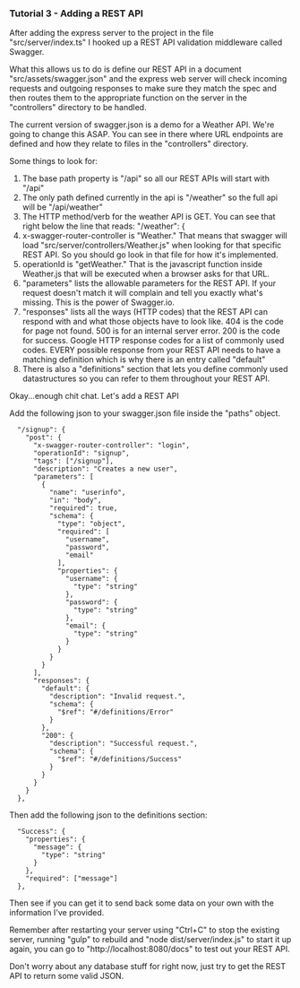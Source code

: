 ### Tutorial 3 - Adding a REST API

After adding the express server to the project in the file "src/server/index.ts" I hooked up a REST API validation middleware called Swagger.

What this allows us to do is define our REST API in a document "src/assets/swagger.json" and the express web server will check incoming requests and outgoing responses to make sure they match the spec and then routes them to the appropriate function on the server in the "controllers" directory to be handled.

The current version of swagger.json is a demo for a Weather API. We're going to change this ASAP. You can see in there where URL endpoints are defined and how they relate to files in the "controllers" directory.

Some things to look for:

1) The base path property is "/api" so all our REST APIs will start with "/api"
2) The only path defined currently in the api is "/weather" so the full api will be "/api/weather"
3) The HTTP method/verb for the weather API is GET. You can see that right below the line that reads: "/weather": {
4) x-swagger-router-controller is "Weather." That means that swagger will load "src/server/controllers/Weather.js" when looking for that specific REST API. So you should go look in that file for how it's implemented.
5) operationId is "getWeather." That is the javascript function inside Weather.js that will be executed when a browser asks for that URL.
6) "parameters" lists the allowable parameters for the REST API. If your request doesn't match it will complain and tell you exactly what's missing. This is the power of Swagger.io.
7) "responses" lists all the ways (HTTP codes) that the REST API can respond with and what those objects have to look like. 404 is the code for page not found. 500 is for an internal server error. 200 is the code for success. Google HTTP response codes for a list of commonly used codes. EVERY possible response from your REST API needs to have a matching definition which is why there is an entry called "default"
8) There is also a "definitions" section that lets you define commonly used datastructures so you can refer to them throughout your REST API.

Okay...enough chit chat. Let's add a REST API

Add the following json to your swagger.json file inside the "paths" object.

      "/signup": {
        "post": {
          "x-swagger-router-controller": "login",
          "operationId": "signup",
          "tags": ["/signup"],
          "description": "Creates a new user",
          "parameters": [
            {
              "name": "userinfo",
              "in": "body",
              "required": true,
              "schema": {
                "type": "object",
                "required": [
                  "username",
                  "password",
                  "email"
                ],
                "properties": {
                  "username": {
                    "type": "string"
                  },
                  "password": {
                    "type": "string"
                  },
                  "email": {
                    "type": "string"
                  }
                }
              }
            }
          ],
          "responses": {
            "default": {
              "description": "Invalid request.",
              "schema": {
                "$ref": "#/definitions/Error"
              }
            },
            "200": {
              "description": "Successful request.",
              "schema": {
                "$ref": "#/definitions/Success"
              }
            }
          }
        }
      },

Then add the following json to the definitions section:

      "Success": {
        "properties": {
          "message": {
            "type": "string"
          }
        },
        "required": ["message"]
      },

Then see if you can get it to send back some data on your own with the information I've provided.

Remember after restarting your server using "Ctrl+C" to stop the existing server, running "gulp" to rebuild and "node dist/server/index.js" to start it up again, you can go to "http://localhost:8080/docs" to test out your REST API.

Don't worry about any database stuff for right now, just try to get the REST API to return some valid JSON.

